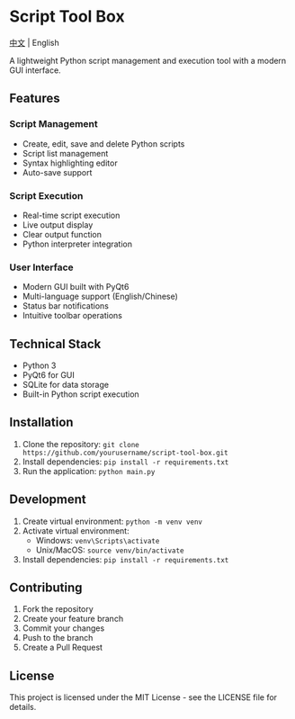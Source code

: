 # Script Tool Box

[中文](README-CN.md) | English

A lightweight Python script management and execution tool with a modern GUI interface.

## Features

### Script Management
- Create, edit, save and delete Python scripts
- Script list management
- Syntax highlighting editor
- Auto-save support

### Script Execution
- Real-time script execution
- Live output display
- Clear output function
- Python interpreter integration

### User Interface
- Modern GUI built with PyQt6
- Multi-language support (English/Chinese)
- Status bar notifications
- Intuitive toolbar operations

## Technical Stack
- Python 3
- PyQt6 for GUI
- SQLite for data storage
- Built-in Python script execution

## Installation

1. Clone the repository: `git clone https://github.com/yourusername/script-tool-box.git`
2. Install dependencies: `pip install -r requirements.txt`
3. Run the application: `python main.py`

## Development

1. Create virtual environment: `python -m venv venv`
2. Activate virtual environment:
   - Windows: `venv\Scripts\activate`
   - Unix/MacOS: `source venv/bin/activate`
3. Install dependencies: `pip install -r requirements.txt`

## Contributing

1. Fork the repository
2. Create your feature branch
3. Commit your changes
4. Push to the branch
5. Create a Pull Request

## License

This project is licensed under the MIT License - see the LICENSE file for details.
